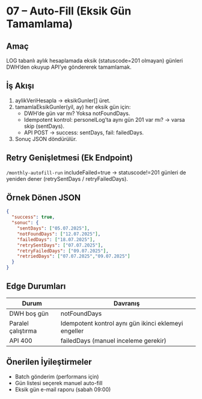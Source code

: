 # 07 – Auto-Fill (Eksik Gün Tamamlama)

## Amaç
LOG tabanlı aylık hesaplamada eksik (statuscode=201 olmayan) günleri DWH’den okuyup API’ye göndererek tamamlamak.

## İş Akışı
1. aylikVeriHesapla → eksikGunler[] üret.
2. tamamlaEksikGunler(yil, ay) her eksik gün için:
   - DWH’de gün var mı? Yoksa notFoundDays.
   - Idempotent kontrol: personelLog’ta aynı gün 201 var mı? → varsa skip (sentDays).
   - API POST → success: sentDays, fail: failedDays.
3. Sonuç JSON döndürülür.

## Retry Genişletmesi (Ek Endpoint)
`/monthly-autofill-run` includeFailed=true → statuscode!=201 günleri de yeniden dener (retrySentDays / retryFailedDays).

## Örnek Dönen JSON
```json
{
  "success": true,
  "sonuc": {
    "sentDays": ["05.07.2025"],
    "notFoundDays": ["12.07.2025"],
    "failedDays": ["18.07.2025"],
    "retrySentDays": ["07.07.2025"],
    "retryFailedDays": ["09.07.2025"],
    "retriedDays": ["07.07.2025","09.07.2025"]
  }
}
```

## Edge Durumları
| Durum | Davranış |
|-------|----------|
| DWH boş gün | notFoundDays |
| Paralel çalıştırma | Idempotent kontrol aynı gün ikinci eklemeyi engeller |
| API 400 | failedDays (manuel inceleme gerekir) |

## Önerilen İyileştirmeler
- Batch gönderim (performans için)
- Gün listesi seçerek manuel auto-fill
- Eksik gün e-mail raporu (sabah 09:00)

